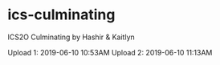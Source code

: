 # ics-culminating
ICS2O Culminating by Hashir &amp; Kaitlyn

Upload 1: 2019-06-10 10:53AM
Upload 2: 2019-06-10 11:13AM

